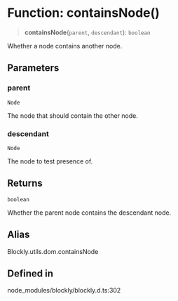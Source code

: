 # Function: containsNode()

> **containsNode**(`parent`, `descendant`): `boolean`

Whether a node contains another node.

## Parameters

### parent

`Node`

The node that should contain the other node.

### descendant

`Node`

The node to test presence of.

## Returns

`boolean`

Whether the parent node contains the descendant node.

## Alias

Blockly.utils.dom.containsNode

## Defined in

node_modules/blockly/blockly.d.ts:302
